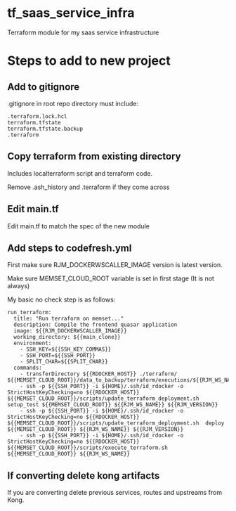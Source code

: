 # tf_saas_service_infra
Terraform module for my saas service infrastructure

# Steps to add to new project

## Add to gitignore

.gitignore in root repo directory must include:
```
.terraform.lock.hcl
terraform.tfstate
terraform.tfstate.backup
.terraform
```

## Copy terraform from existing directory

Includes localterraform script and terraform code.

Remove .ash_history and .terraform if they come across

## Edit main.tf

Edit main.tf to match the spec of the new module

## Add steps to codefresh.yml

First make sure RJM_DOCKERWSCALLER_IMAGE version is latest version.

Make sure MEMSET_CLOUD_ROOT variable is set in first stage (It is not always)

My basic no check step is as follows:
```
run_terraform:
  title: "Run terraform on memset..."
  description: Compile the frontend quasar application
  image: ${{RJM_DOCKERWSCALLER_IMAGE}}
  working_directory: ${{main_clone}}
  environment:
    - SSH_KEY=${{SSH_KEY_COMMAS}}
    - SSH_PORT=${{SSH_PORT}}
    - SPLIT_CHAR=${{SPLIT_CHAR}}
  commands:
    - transferDirectory ${{RDOCKER_HOST}} ./terraform/ ${{MEMSET_CLOUD_ROOT}}/data_to_backup/terraform/executions/${{RJM_WS_NAME}}
    - ssh -p ${{SSH_PORT}} -i ${HOME}/.ssh/id_rdocker -o StrictHostKeyChecking=no ${{RDOCKER_HOST}} ${{MEMSET_CLOUD_ROOT}}/scripts/update_terraform_deployment.sh  setup_test ${{MEMSET_CLOUD_ROOT}} ${{RJM_WS_NAME}} ${{RJM_VERSION}}
    - ssh -p ${{SSH_PORT}} -i ${HOME}/.ssh/id_rdocker -o StrictHostKeyChecking=no ${{RDOCKER_HOST}} ${{MEMSET_CLOUD_ROOT}}/scripts/update_terraform_deployment.sh  deploy ${{MEMSET_CLOUD_ROOT}} ${{RJM_WS_NAME}} ${{RJM_VERSION}}
    - ssh -p ${{SSH_PORT}} -i ${HOME}/.ssh/id_rdocker -o StrictHostKeyChecking=no ${{RDOCKER_HOST}} ${{MEMSET_CLOUD_ROOT}}/scripts/execute_terraform.sh ${{MEMSET_CLOUD_ROOT}} ${{RJM_WS_NAME}}

```

## If converting delete kong artifacts

If you are converting delete previous services, routes and upstreams from Kong.



